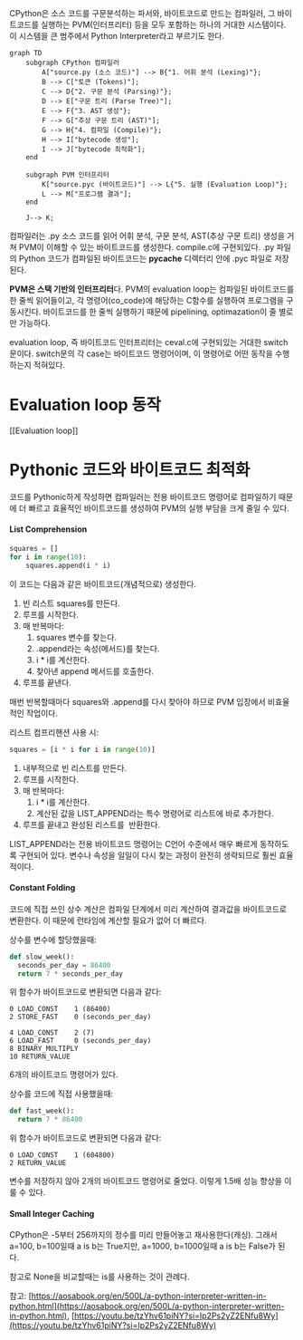 CPython은 소스 코드를 구문분석하는 파서와, 바이트코드로 만드는 컴파일러, 그 바이트코드를 실행하는 PVM(인터프리터) 등을 모두 포함하는 하나의 거대한 시스템이다. 이 시스템을 큰 범주에서 Python Interpreter라고 부르기도 한다.

```Mermaid
graph TD
    subgraph CPython 컴파일러
        A["source.py (소스 코드)"] --> B{"1. 어휘 분석 (Lexing)"};
        B --> C["토큰 (Tokens)"];
        C --> D{"2. 구문 분석 (Parsing)"};
        D --> E["구문 트리 (Parse Tree)"];
        E --> F{"3. AST 생성"};
        F --> G["추상 구문 트리 (AST)"];
        G --> H{"4. 컴파일 (Compile)"};
        H --> I["bytecode 생성"];
        I --> J["bytecode 최적화"];                
    end

    subgraph PVM 인터프리터
        K["source.pyc (바이트코드)"] --> L{"5. 실행 (Evaluation Loop)"};
        L --> M["프로그램 결과"];
    end

    J--> K;

```
컴파일러는 .py 소스 코드를 읽어 어휘 분석, 구문 분석, AST(추상 구문 트리) 생성을 거쳐 PVM이 이해할 수 있는 바이트코드를 생성한다. compile.c에 구현되있다. .py 파일의 Python 코드가 컴파일된 바이트코드는 __pycache__ 디렉터리 안에 .pyc 파일로 저장된다.

**PVM은 스택 기반의 인터프리터**다. PVM의 evaluation loop는 컴파일된 바이트코드를 한 줄씩 읽어들이고, 각 명령어(co_code)에 해당하는 C함수를 실행하여 프로그램을 구동시킨다. 바이트코드를 한 줄씩 실행하기 때문에 pipelining, optimazation이 줄 별로만 가능하다.

evaluation loop, 즉 바이트코드 인터프리터는 ceval.c에 구현되있는 거대한 switch문이다. switch문의 각 case는 바이트코드 명령어이며, 이 명령어로 어떤 동작을 수행하는지 적혀있다.

# Evaluation loop 동작
[[Evaluation loop]]

# Pythonic 코드와 바이트코드 최적화
코드를 Pythonic하게 작성하면 컴파일러는 전용 바이트코드 명령어로 컴파일하기 때문에 더 빠르고 효율적인 바이트코드를 생성하여 PVM의 실행 부담을 크게 줄일 수 있다.

#### List Comprehension
```Python
squares = []
for i in range(10):
    squares.append(i * i)
```
이 코드는 다음과 같은 바이트코드(개념적으로) 생성한다.
1. 빈 리스트 squares를 만든다.
2. 루프를 시작한다.
3. 매 반복마다:
    1. squares 변수를 찾는다.
    2. .append라는 속성(메서드)를 찾는다.
    3. i * i를 계산한다.
    4. 찾아낸 append 메서드를 호출한다.
4. 루프를 끝낸다.

매번 반복할때마다 squares와 .append를 다시 찾아야 하므로 PVM 입장에서 비효율적인 작업이다.
 
리스트 컴프리핸션 사용 시:
```Python
squares = [i * i for i in range(10)]
```
1. 내부적으로 빈 리스트를 만든다.
2. 루프를 시작한다.
3. 매 반복마다:
    1. i * i를 계산한다.
    2. 계산된 값을 LIST_APPEND라는 특수 명령어로 리스트에 바로 추가한다.
4. 루프를 끝내고 완성된 리스트를  반환한다.

LIST_APPEND라는 전용 바이트코드 명령어는 C언어 수준에서 매우 빠르게 동작하도록 구현되어 있다. 변수나 속성을 일일이 다시 찾는 과정이 완전히 생략되므로 훨씬 효율적이다.

#### Constant Folding
코드에 직접 쓰인 상수 계산은 컴파일 단계에서 미리 계산하여 결과값을 바이트코드로 변환한다. 이 때문에 런타임에 계산할 필요가 없어 더 빠르다.

상수를 변수에 할당했을때:
```Python
def slow_week():
  seconds_per_day = 86400
  return 7 * seconds_per_day
```

위 함수가 바이트코드로 변환되면 다음과 같다:
```PlainText
0 LOAD_CONST    1 (86400)
2 STORE_FAST    0 (seconds_per_day)

4 LOAD_CONST    2 (7)
6 LOAD_FAST     0 (seconds_per_day)
8 BINARY_MULTIPLY
10 RETURN_VALUE
```
6개의 바이트코드 명령어가 있다.

상수를 코드에 직접 사용했을때:
```Python
def fast_week():
  return 7 * 86400
```

위 함수가 바이트코드로 변환되면 다음과 같다:
```PlainText
0 LOAD_CONST    1 (604800)
2 RETURN_VALUE
```
변수를 저장하지 않아 2개의 바이트코드 명령어로 줄었다.
이렇게 1.5배 성능 향상을 이룰 수 있다.

#### Small Integer Caching
CPython은 -5부터 256까지의 정수를 미리 만들어놓고 재사용한다(캐싱). 그래서 a=100, b=100일때 a is b는 True지만, a=1000, b=1000일때 a is b는 False가 된다.

참고로 None을 비교할때는 is를 사용하는 것이 관례다.

참고: [https://aosabook.org/en/500L/a-python-interpreter-written-in-python.html](https://aosabook.org/en/500L/a-python-interpreter-written-in-python.html), [https://youtu.be/tzYhv61piNY?si=Ip2Ps2yZ2ENfu8Wy](https://youtu.be/tzYhv61piNY?si=Ip2Ps2yZ2ENfu8Wy)